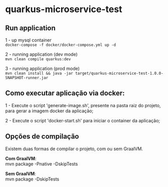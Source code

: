 # quarkus-microservice-test

## Run application

1 - up mysql container  
`docker-compose -f docker/docker-compose.yml up -d`

2 - running application (dev mode)  
`mvn clean compile quarkus:dev`

3 - running application (prod mode)  
`mvn clean install && java -jar target/quarkus-microservice-test-1.0.0-SNAPSHOT-runner.jar`


## Como executar aplicação via docker:

1 - Execute o script 'generate-image.sh', presente na pasta raiz do projeto, para gerar a imagem docker da aplicação;

2 - Execute o script 'docker-start.sh' para iniciar o container da aplicação;


## Opções de compilação
Existem duas formas de compilar o projeto, com ou sem GraalVM.

**Com GraalVM**:  
mvn package -Pnative -DskipTests

**Sem GraalVM**:  
mvn package -DskipTests
